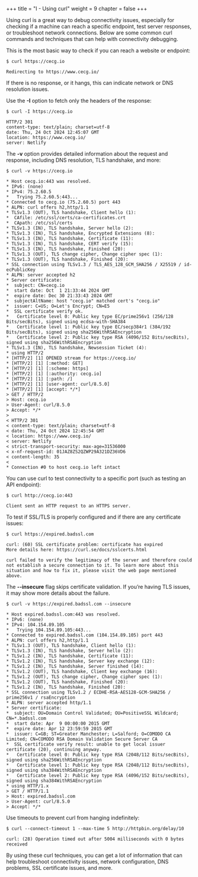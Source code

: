 +++
title = "I - Using curl"
weight = 9
chapter = false
+++

Using curl is a great way to debug connectivity issues, especially for checking if a machine can reach a specific endpoint, test server responses, or troubleshoot network connections. Below are some common curl commands and techniques that can help with connectivity debugging.

This is the most basic way to check if you can reach a website or endpoint:

```
$ curl https://cecg.io

Redirecting to https://www.cecg.io/
```

If there is no response, or it hangs, this can indicate network or DNS resolution issues.

Use the **-I** option to fetch only the headers of the response:

```
$ curl -I https://cecg.io

HTTP/2 301
content-type: text/plain; charset=utf-8
date: Thu, 24 Oct 2024 12:45:07 GMT
location: https://www.cecg.io/
server: Netlify
```

The **-v** option provides detailed information about the request and response, including DNS resolution, TLS handshake, and more:

```
$ curl -v https://cecg.io

* Host cecg.io:443 was resolved.
* IPv6: (none)
* IPv4: 75.2.60.5
*   Trying 75.2.60.5:443...
* Connected to cecg.io (75.2.60.5) port 443
* ALPN: curl offers h2,http/1.1
* TLSv1.3 (OUT), TLS handshake, Client hello (1):
*  CAfile: /etc/ssl/certs/ca-certificates.crt
*  CApath: /etc/ssl/certs
* TLSv1.3 (IN), TLS handshake, Server hello (2):
* TLSv1.3 (IN), TLS handshake, Encrypted Extensions (8):
* TLSv1.3 (IN), TLS handshake, Certificate (11):
* TLSv1.3 (IN), TLS handshake, CERT verify (15):
* TLSv1.3 (IN), TLS handshake, Finished (20):
* TLSv1.3 (OUT), TLS change cipher, Change cipher spec (1):
* TLSv1.3 (OUT), TLS handshake, Finished (20):
* SSL connection using TLSv1.3 / TLS_AES_128_GCM_SHA256 / X25519 / id-ecPublicKey
* ALPN: server accepted h2
* Server certificate:
*  subject: CN=cecg.io
*  start date: Oct  1 21:33:44 2024 GMT
*  expire date: Dec 30 21:33:43 2024 GMT
*  subjectAltName: host "cecg.io" matched cert's "cecg.io"
*  issuer: C=US; O=Let's Encrypt; CN=E5
*  SSL certificate verify ok.
*   Certificate level 0: Public key type EC/prime256v1 (256/128 Bits/secBits), signed using ecdsa-with-SHA384
*   Certificate level 1: Public key type EC/secp384r1 (384/192 Bits/secBits), signed using sha256WithRSAEncryption
*   Certificate level 2: Public key type RSA (4096/152 Bits/secBits), signed using sha256WithRSAEncryption
* TLSv1.3 (IN), TLS handshake, Newsession Ticket (4):
* using HTTP/2
* [HTTP/2] [1] OPENED stream for https://cecg.io/
* [HTTP/2] [1] [:method: GET]
* [HTTP/2] [1] [:scheme: https]
* [HTTP/2] [1] [:authority: cecg.io]
* [HTTP/2] [1] [:path: /]
* [HTTP/2] [1] [user-agent: curl/8.5.0]
* [HTTP/2] [1] [accept: */*]
> GET / HTTP/2
> Host: cecg.io
> User-Agent: curl/8.5.0
> Accept: */*
>
< HTTP/2 301
< content-type: text/plain; charset=utf-8
< date: Thu, 24 Oct 2024 12:45:54 GMT
< location: https://www.cecg.io/
< server: Netlify
< strict-transport-security: max-age=31536000
< x-nf-request-id: 01JAZ8ZS2QZWP29A321DZ36VD6
< content-length: 35
<
* Connection #0 to host cecg.io left intact
```

You can use curl to test connectivity to a specific port (such as testing an API endpoint):

```
$ curl http://cecg.io:443

Client sent an HTTP request to an HTTPS server.
```

To test if SSL/TLS is properly configured and if there are any certificate issues:

```
$ curl https://expired.badssl.com

curl: (60) SSL certificate problem: certificate has expired
More details here: https://curl.se/docs/sslcerts.html

curl failed to verify the legitimacy of the server and therefore could not establish a secure connection to it. To learn more about this situation and how to fix it, please visit the web page mentioned above.
```

The **--insecure** flag skips certificate validation. If you’re having TLS issues, it may show more details about the failure.

```
$ curl -v https://expired.badssl.com --insecure

* Host expired.badssl.com:443 was resolved.
* IPv6: (none)
* IPv4: 104.154.89.105
*   Trying 104.154.89.105:443...
* Connected to expired.badssl.com (104.154.89.105) port 443
* ALPN: curl offers h2,http/1.1
* TLSv1.3 (OUT), TLS handshake, Client hello (1):
* TLSv1.3 (IN), TLS handshake, Server hello (2):
* TLSv1.2 (IN), TLS handshake, Certificate (11):
* TLSv1.2 (IN), TLS handshake, Server key exchange (12):
* TLSv1.2 (IN), TLS handshake, Server finished (14):
* TLSv1.2 (OUT), TLS handshake, Client key exchange (16):
* TLSv1.2 (OUT), TLS change cipher, Change cipher spec (1):
* TLSv1.2 (OUT), TLS handshake, Finished (20):
* TLSv1.2 (IN), TLS handshake, Finished (20):
* SSL connection using TLSv1.2 / ECDHE-RSA-AES128-GCM-SHA256 / prime256v1 / rsaEncryption
* ALPN: server accepted http/1.1
* Server certificate:
*  subject: OU=Domain Control Validated; OU=PositiveSSL Wildcard; CN=*.badssl.com
*  start date: Apr  9 00:00:00 2015 GMT
*  expire date: Apr 12 23:59:59 2015 GMT
*  issuer: C=GB; ST=Greater Manchester; L=Salford; O=COMODO CA Limited; CN=COMODO RSA Domain Validation Secure Server CA
*  SSL certificate verify result: unable to get local issuer certificate (20), continuing anyway.
*   Certificate level 0: Public key type RSA (2048/112 Bits/secBits), signed using sha256WithRSAEncryption
*   Certificate level 1: Public key type RSA (2048/112 Bits/secBits), signed using sha384WithRSAEncryption
*   Certificate level 2: Public key type RSA (4096/152 Bits/secBits), signed using sha384WithRSAEncryption
* using HTTP/1.x
> GET / HTTP/1.1
> Host: expired.badssl.com
> User-Agent: curl/8.5.0
> Accept: */*
```

Use timeouts to prevent curl from hanging indefinitely:

```
$ curl --connect-timeout 1 --max-time 5 http://httpbin.org/delay/10

curl: (28) Operation timed out after 5004 milliseconds with 0 bytes received
```

By using these curl techniques, you can get a lot of information that can help troubleshoot connectivity issues, network configuration, DNS problems, SSL certificate issues, and more.

